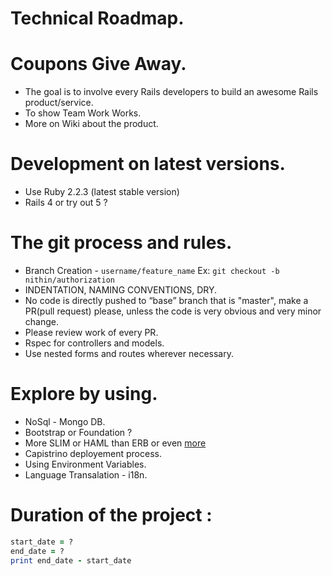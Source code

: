 # Technical Roadmap.

# Coupons Give Away.
* The goal is to involve every Rails developers to build an awesome Rails product/service.
* To show Team Work Works.
* More on Wiki about the product.

# Development on latest versions.
* Use Ruby 2.2.3 (latest stable version)
* Rails 4 or try out 5 ?

# The git process and rules.
* Branch Creation - `username/feature_name` Ex: `git checkout -b nithin/authorization`
* INDENTATION, NAMING CONVENTIONS, DRY.
* No code is directly pushed to “base” branch that is "master", make a PR(pull request) please, unless the code is very obvious and very minor change.
* Please review work of every PR.
* Rspec for controllers and models.
* Use nested forms and routes wherever necessary.

# Explore by using.
* NoSql - Mongo DB.
* Bootstrap or Foundation ?
* More SLIM or HAML than ERB or even [more](https://www.ruby-toolbox.com/categories/template_engines)
* Capistrino deployement process.
* Using Environment Variables.
* Language Transalation - i18n.

# Duration of the project :
```ruby
start_date = ?
end_date = ?
print end_date - start_date
```

